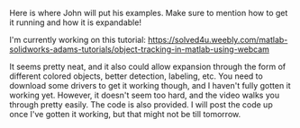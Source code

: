 Here is where John will put his examples.  Make sure to mention how to get it running and how it is expandable!

I'm currently working on this tutorial: https://solved4u.weebly.com/matlab-solidworks-adams-tutorials/object-tracking-in-matlab-using-webcam

It seems pretty neat, and it also could allow expansion through the form of different colored objects, better detection, labeling, etc.  You need to download some drivers to get it working though, and I haven't fully gotten it working yet.  However, it doesn't seem too hard, and the video walks you through pretty easily.  The code is also provided.  I will post the code up once I've gotten it working, but that might not be till tomorrow.
